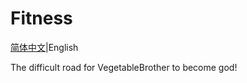 # Fitness
[简体中文](https://github.com/VegetableBrother/Fitness/blob/main/README.md)|English

The difficult road for VegetableBrother to become god!
